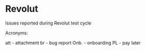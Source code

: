 # Revolut
Issues reported during Revolut test cycle

Acronyms:

att - attachment
br - bug report
Onb. - onboarding
PL - pay later